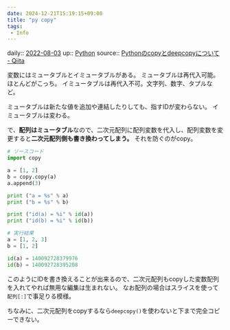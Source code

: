 ```yaml
---
date: 2024-12-21T15:19:15+09:00
title: "py copy"
tags:
 - Info
---
```


daily:: [2022-08-03](Daily_Note/2022-08-03.md)
up:: [Python](../Bar/Program/Python.md)
source:: [Pythonのcopyとdeepcopyについて - Qiita](https://qiita.com/Kaz_K/items/a3d619b9e670e689b6db)

変数にはミュータブルとイミュータブルがある。
ミュータブルは再代入可能。ほとんどがこっち。
イミュータブルは再代入不可。文字列、数字、タプルなど。

ミュータブルは新たな値を追加や連結したりしても、指すIDが変わらない。
イミュータブルは変わる。

で、**配列はミュータブル**なので、二次元配列に配列変数を代入し、配列変数を変更すると**二次元配列側も書き換わってしまう。**
それを防ぐのがcopy。

```python
# ソースコード
import copy

a = [1, 2]
b = copy.copy(a)
a.append(3)

print ("a = %s" % a)
print ("b = %s" % b)

print ("id(a) = %i" % id(a))
print ("id(b) = %i" % id(b))

# 実行結果
a = [1, 2, 3]
b = [1, 2]

id(a) = 140092728379976
id(b) = 140092728395208
```

このようにIDを書き換えることが出来るので、二次元配列もcopyした変数配列を入れてやれば無用な編集は生まれない。
なお配列の場合はスライスを使って`配列[:]`で事足りる模様。

ちなみに、二次元配列をcopyするなら`deepcopy()`を使わないと下まで完全コピーできない。